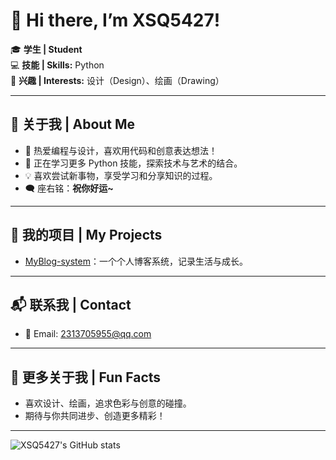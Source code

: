 # 👋 Hi there, I’m XSQ5427!

🎓 **学生 | Student**  
💻 **技能 | Skills:** Python  
🎨 **兴趣 | Interests:** 设计（Design）、绘画（Drawing）

---

## 🌟 关于我 | About Me

- 📝 热爱编程与设计，喜欢用代码和创意表达想法！
- 🌱 正在学习更多 Python 技能，探索技术与艺术的结合。
- 💡 喜欢尝试新事物，享受学习和分享知识的过程。
- 🗨️ 座右铭：**祝你好运~**

---

## 🚀 我的项目 | My Projects

- [MyBlog-system](https://github.com/XSQ5427/MyBlog-system)：一个个人博客系统，记录生活与成长。

---

## 📬 联系我 | Contact

- 📧 Email: 2313705955@qq.com

---

## 🎨 更多关于我 | Fun Facts

- 喜欢设计、绘画，追求色彩与创意的碰撞。
- 期待与你共同进步、创造更多精彩！

---

![XSQ5427's GitHub stats](https://github-readme-stats.vercel.app/api?username=XSQ5427&show_icons=true&theme=radical)
